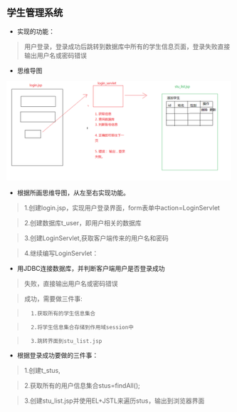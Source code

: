 ## 学生管理系统

* 实现的功能：
> 用户登录，登录成功后跳转到数据库中所有的学生信息页面，登录失败直接输出用户名或密码错误


* 思维导图


![icon](img/img02.png)


* 根据所画思维导图，从左至右实现功能。

>  1.创建login.jsp，实现用户登录界面，form表单中action=LoginServlet


>  2.创建数据库t_user，即用户相关的数据库


>  3.创建LoginServlet,获取客户端传来的用户名和密码


>  4.继续编写LoginServlet：


* 用JDBC连接数据库，并判断客户端用户是否登录成功
 
> 	 失败，直接输出用户名或密码错误
 	 
> 	 成功，需要做三件事:
 	 
> 		1.获取所有的学生信息集合
 		
> 		2.将学生信息集合存储到作用域session中
 		
> 		3.跳转界面到stu_list.jsp
	

* 根据登录成功要做的三件事：


>  1.创建t_stus,	
 

>  2.获取所有的用户信息集合stus=findAll();


>  3.创建stu_list.jsp并使用EL+JSTL来遍历stus，输出到浏览器界面
